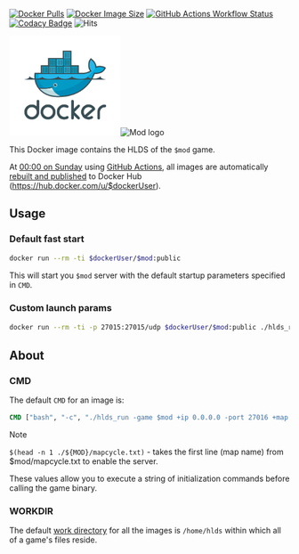 [![Docker Pulls](https://img.shields.io/docker/pulls/$dockerUser/$dockerRepo?logo=docker&logoColor=blue)](https://hub.docker.com/r/$dockerUser/$dockerRepo)
[![Docker Image Size](https://img.shields.io/docker/image-size/$dockerUser/$dockerRepo?logo=docker&logoColor=blue)](https://hub.docker.com/r/$dockerUser/$dockerRepo)
[![GitHub Actions Workflow Status](https://img.shields.io/github/actions/workflow/status/$githubRepository/CI.yml?logo=github&logoColor=white)](https://github.com/$githubRepository/actions/workflows/CI.yml)
[![Codacy Badge](https://app.codacy.com/project/badge/Grade/110aad918e184a51956adf55f6e770b3)](https://app.codacy.com/gh/$githubRepository/dashboard?utm_source=gh&utm_medium=referral&utm_content=&utm_campaign=Badge_grade)
![Hits](https://hits.seeyoufarm.com/api/count/incr/badge.svg?url=https%3A%2F%2Fhub.docker.com%2Fr%2F$dockerUser%2F$mod&count_bg=%2379C83D&title_bg=%23555555&icon=&icon_color=%23E7E7E7&title=hits&edge_flat=false)

<img src="https://raw.githubusercontent.com/docker-library/docs/c350af05d3fac7b5c3f6327ac82fe4d990d8729c/docker/logo.png" alt="Docker logo" width="200"><img src="$logoUrl" alt="Mod logo" height="200">

This Docker image contains the HLDS of the `$mod` game.

At [00:00 on Sunday](https://github.com/$githubRepository/blob/master/.github/workflows/CI.yml) using [GitHub Actions](https://github.com/$githubRepository/actions), all images are automatically [rebuilt and published](https://github.com/$githubRepository/blob/master/.github/workflows/CI.yml) to Docker Hub (https://hub.docker.com/u/$dockerUser). 

## Usage
### Default fast start
```bash
docker run --rm -ti $dockerUser/$mod:public 
```
This will start you `$mod` server with the default startup parameters specified in `CMD`.

### Custom launch params
```bash
docker run --rm -ti -p 27015:27015/udp $dockerUser/$mod:public ./hlds_run -game $mod +ip 0.0.0.0 -port 27015 +map crossfire
```

## About 
### CMD
The default `CMD` for an image is:
```Dockerfile
CMD ["bash", "-c", "./hlds_run -game $mod +ip 0.0.0.0 -port 27016 +map $(head -n 1 ./${MOD}/mapcycle.txt)"]]
```

> [!NOTE]  
> `$(head -n 1 ./${MOD}/mapcycle.txt)` - takes the first line (map name) from $mod/mapcycle.txt to enable the server.

These values allow you to execute a string of initialization commands before calling the game binary.

### WORKDIR
The default [work directory](https://docs.docker.com/reference/dockerfile/#workdir) for all the images is `/home/hlds` within which all of a game's files reside.
